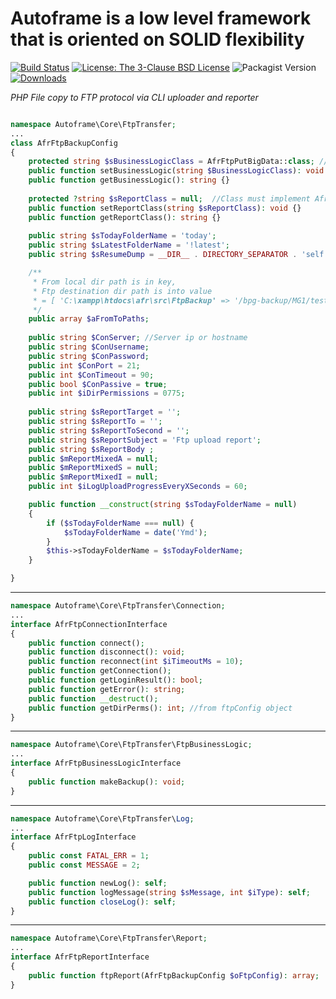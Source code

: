 # Autoframe is a low level framework that is oriented on SOLID flexibility

[![Build Status](https://github.com/autoframe/components-ftp-transfer/workflows/PHPUnit-tests/badge.svg)](https://github.com/autoframe/components-ftp-transfer/actions?query=branch:main)
[![License: The 3-Clause BSD License](https://img.shields.io/github/license/autoframe/components-ftp-transfer)](https://opensource.org/license/bsd-3-clause/)
![Packagist Version](https://img.shields.io/packagist/v/autoframe/components-ftp-transfer?label=packagist%20stable)
[![Downloads](https://img.shields.io/packagist/dm/autoframe/components-ftp-transfer.svg)](https://packagist.org/packages/autoframe/components-ftp-transfer)

*PHP File copy to FTP protocol via CLI uploader and reporter*


```php

namespace Autoframe\Core\FtpTransfer;
...
class AfrFtpBackupConfig
{
    protected string $sBusinessLogicClass = AfrFtpPutBigData::class; //Class must implement AfrFtpBusinessLogicInterface::class
    public function setBusinessLogic(string $BusinessLogicClass): void {}
    public function getBusinessLogic(): string {}
    
    protected ?string $sReportClass = null;  //Class must implement AfrFtpReportInterface::class
    public function setReportClass(string $sReportClass): void {}
    public function getReportClass(): string {}
    
    public string $sTodayFolderName = 'today';
    public string $sLatestFolderName = '!latest';
    public string $sResumeDump = __DIR__ . DIRECTORY_SEPARATOR . 'self.resume.php';

    /**
     * From local dir path is in key,
     * Ftp destination dir path is into value
     * = [ 'C:\xampp\htdocs\afr\src\FtpBackup' => '/bpg-backup/MG1/test2/resume']
     */
    public array $aFromToPaths;
    
    public string $ConServer; //Server ip or hostname
    public string $ConUsername;
    public string $ConPassword;
    public int $ConPort = 21;
    public int $ConTimeout = 90;
    public bool $ConPassive = true;
    public int $iDirPermissions = 0775;
 
    public string $sReportTarget = '';
    public string $sReportTo = '';
    public string $sReportToSecond = '';
    public string $sReportSubject = 'Ftp upload report';
    public string $sReportBody ;
    public $mReportMixedA = null;
    public $mReportMixedS = null;
    public $mReportMixedI = null;
    public int $iLogUploadProgressEveryXSeconds = 60;

    public function __construct(string $sTodayFolderName = null)
    {
        if ($sTodayFolderName === null) {
            $sTodayFolderName = date('Ymd');
        }
        $this->sTodayFolderName = $sTodayFolderName;
    }

}
```

---

```php
namespace Autoframe\Core\FtpTransfer\Connection;
...
interface AfrFtpConnectionInterface
{
    public function connect();
    public function disconnect(): void;
    public function reconnect(int $iTimeoutMs = 10);
    public function getConnection();
    public function getLoginResult(): bool;
    public function getError(): string;
    public function __destruct();
    public function getDirPerms(): int; //from ftpConfig object
}
```

---

```php
namespace Autoframe\Core\FtpTransfer\FtpBusinessLogic;
...
interface AfrFtpBusinessLogicInterface
{
    public function makeBackup(): void;
}
```

---

```php
namespace Autoframe\Core\FtpTransfer\Log;
...
interface AfrFtpLogInterface
{
    public const FATAL_ERR = 1;
    public const MESSAGE = 2;

    public function newLog(): self;
    public function logMessage(string $sMessage, int $iType): self;
    public function closeLog(): self;
}
```

---

```php
namespace Autoframe\Core\FtpTransfer\Report;
...
interface AfrFtpReportInterface
{
    public function ftpReport(AfrFtpBackupConfig $oFtpConfig): array;
}
```
